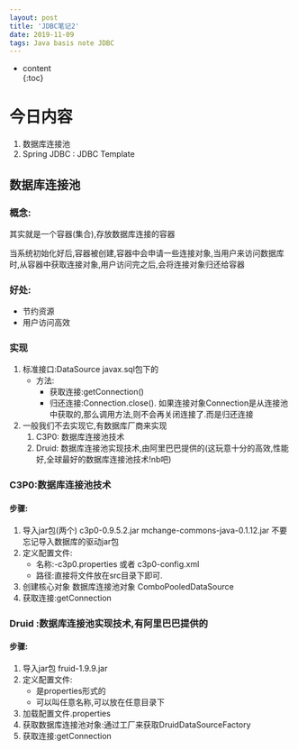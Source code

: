 ```yaml
---  
layout: post  
title: 'JDBC笔记2'  
date: 2019-11-09  
tags: Java basis note JDBC
---  
```

  
  
* content  
{:toc}  
  
  
  
  




# 今日内容
1. 数据库连接池
2. Spring JDBC : JDBC Template

## 数据库连接池
### 概念:
其实就是一个容器(集合),存放数据库连接的容器

当系统初始化好后,容器被创建,容器中会申请一些连接对象,当用户来访问数据库时,从容器中获取连接对象,用户访问完之后,会将连接对象归还给容器

### 好处:
- 节约资源
- 用户访问高效

### 实现
1. 标准接口:DataSource javax.sql包下的
    - 方法:
        - 获取连接:getConnection()
        - 归还连接:Connection.close(). 如果连接对象Connection是从连接池中获取的,那么调用方法,则不会再关闭连接了.而是归还连接
2. 一般我们不去实现它,有数据库厂商来实现
    1. C3P0: 数据库连接池技术
    2. Druid: 数据库连接池实现技术,由阿里巴巴提供的(这玩意十分的高效,性能好,全球最好的数据库连接池技术!nb吧)        

### C3P0:数据库连接池技术
#### 步骤:
1. 导入jar包(两个) 
c3p0-0.9.5.2.jar 
mchange-commons-java-0.1.12.jar
不要忘记导入数据库的驱动jar包
2. 定义配置文件:
    - 名称:-c3p0.properties 或者 c3p0-config.xml
    - 路径:直接将文件放在src目录下即可.
3. 创建核心对象 数据库连接池对象 ComboPooledDataSource
4. 获取连接:getConnection
### Druid :数据库连接池实现技术,有阿里巴巴提供的
#### 步骤:
1. 导入jar包 fruid-1.9.9.jar
2. 定义配置文件:
    - 是properties形式的
    - 可以叫任意名称,可以放在任意目录下
3. 加载配置文件.properties
4. 获取数据库连接池对象:通过工厂来获取DruidDataSourceFactory
5. 获取连接:getConnection    